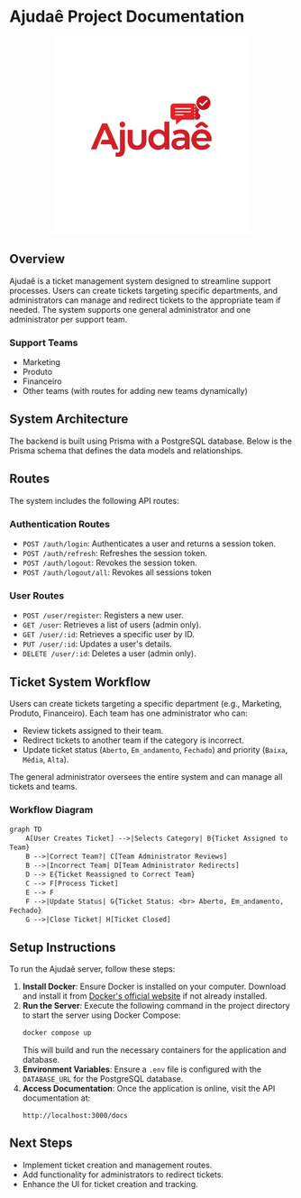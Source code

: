 # Ajudaê Project Documentation

<div align="center">
  <img src="./assets/logo.png" height="350" />
</div>

## Overview

Ajudaê is a ticket management system designed to streamline support processes. Users can create tickets targeting specific departments, and administrators can manage and redirect tickets to the appropriate team if needed. The system supports one general administrator and one administrator per support team.

### Support Teams

- Marketing
- Produto
- Financeiro
- Other teams (with routes for adding new teams dynamically)

## System Architecture

The backend is built using Prisma with a PostgreSQL database. Below is the Prisma schema that defines the data models and relationships.

## Routes

The system includes the following API routes:

### Authentication Routes

- `POST /auth/login`: Authenticates a user and returns a session token.
- `POST /auth/refresh`: Refreshes the session token.
- `POST /auth/logout`: Revokes the session token.
- `POST /auth/logout/all`: Revokes all sessions token

### User Routes

- `POST /user/register`: Registers a new user.
- `GET /user`: Retrieves a list of users (admin only).
- `GET /user/:id`: Retrieves a specific user by ID.
- `PUT /user/:id`: Updates a user's details.
- `DELETE /user/:id`: Deletes a user (admin only).

## Ticket System Workflow

Users can create tickets targeting a specific department (e.g., Marketing, Produto, Financeiro). Each team has one administrator who can:

- Review tickets assigned to their team.
- Redirect tickets to another team if the category is incorrect.
- Update ticket status (`Aberto`, `Em_andamento`, `Fechado`) and priority (`Baixa`, `Média`, `Alta`).

The general administrator oversees the entire system and can manage all tickets and teams.

### Workflow Diagram

```mermaid
graph TD
    A[User Creates Ticket] -->|Selects Category| B{Ticket Assigned to Team}
    B -->|Correct Team?| C[Team Administrator Reviews]
    B -->|Incorrect Team| D[Team Administrator Redirects]
    D --> E{Ticket Reassigned to Correct Team}
    C --> F[Process Ticket]
    E --> F
    F -->|Update Status| G{Ticket Status: <br> Aberto, Em_andamento, Fechado}
    G -->|Close Ticket| H[Ticket Closed]
```

## Setup Instructions

To run the Ajudaê server, follow these steps:

1. **Install Docker**: Ensure Docker is installed on your computer. Download and install it from [Docker's official website](https://www.docker.com/get-started) if not already installed.
2. **Run the Server**: Execute the following command in the project directory to start the server using Docker Compose:
   ```bash
   docker compose up
   ```
   This will build and run the necessary containers for the application and database.
3. **Environment Variables**: Ensure a `.env` file is configured with the `DATABASE_URL` for the PostgreSQL database.
4. **Access Documentation**: Once the application is online, visit the API documentation at:
   ```
   http://localhost:3000/docs
   ```

## Next Steps

- Implement ticket creation and management routes.
- Add functionality for administrators to redirect tickets.
- Enhance the UI for ticket creation and tracking.
